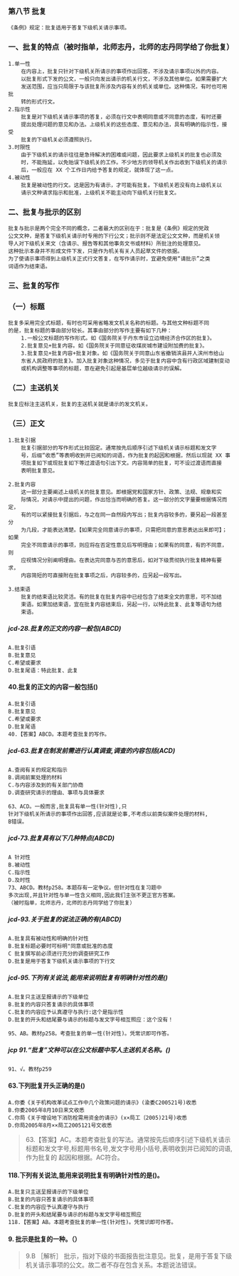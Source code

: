 ### 第八节 批复
    《条例》规定：批复适用于答复下级机关请示事项。

### 一、批复的特点（被时指单，北师志丹，北师的志丹同学给了你批复）
    1.单一性
        在内容上，批复只针对下级机关所请示的事项作出回答，不涉及请示事项以外的内容。
        以批复形式下发的公文，一般只向发出请示的机关行文，不涉及其他单位。如果需要扩大
        发送范围，应当只局限于与该批复所涉及内容有关的机关或单位。这种情况，有时也可用批
        转的形式行文。
    2.指示性
        批复是对下级机关请示事项的答复，必须在行文中表明同意或不同意的态度，有时还要
        提出处理问题的意见和办法。上级机关的这些态度、意见和办法，具有明确的指示性，接受
        批复的下级机关必须遵照执行。
    3.时限性
        由于下级机关的请示往往是急待解决的困难或问题，因此要求上级机关的批复也必须及
        时，不能拖延，以免贻误下级机关的工作。不少地方的领导机关作出收到下级机关的请示
        后，一般应在 XX 个工作日内给予答复的规定，就体现了这一点。
    4.被动性
        批复是被动性的行文。这是因为有请示，才可能有批复。下级机关若没有向上级机关以
        请示文种请求指示和批准，上级机关不能主动向下级机关行批复文。


### 二、批复与批示的区别
    批复与批示是两个完全不同的概念，二者最大的区别在于：批复是《条例》规定的党政
    公文文种，是答复下级机关请示时专用的下行公文；批示则不是法定公文文种，而是机关领
    导人对下级机关来文（含请示、报告等和其他事务文书或材料）所批注的处理意见。
    这种批示本身并不形成文件下发，只是作为机关有关人员起草文件的依据。
    为了使请示事项得到上级机关正式行文答复，在写作请示时，宜避免使用“请批示”之类
    词语作为结束语。

### 三、批复的写作
### （一）标题
    批复多采用完全式标题，有时也可采用省略发文机关名称的标题。与其他文种标题不同
    的是，批复标题的事由部分较长。其事由部分的写作主要有如下几种：
        1.一般公文标题的写作形式。如《国务院关于丹东市设立边境经济合作区的批复》。
        2.批复意见+批复内容。如《国务院关于同意征收煤炭城市建设附加费的批复》。
        3.批复意见+批复内容+批复对象。如《国务院关于同意山东省撤销滨县并人滨州市给山
        东省人民政府的批复》。加入批复对象这种情况，多见于批复内容中含有行政区域建制变动
        或机构调整等事项的标题，意在避免引起是基层单位越级请示的误解。
    
### （二）主送机关
    批复应标注主送机关，批复的主送机关就是请示的发文机关。
    
### （三）正文
    1.批复引据
        批复引据部分的写作形式比较固定。通常按先后顺序引述下级机关请示标题和发文字
        号，后缀“收悉”等表明收到并已阅知的词语，作为批复的起因和根据，然后以现就 XX 事
        项批复如下或现批复如下等过渡语句引出下文。内容简单的批复，可不设过渡语而直接
        表明批复意见。
        
    2.批复内容
        这一部分主要阐述上级机关的批复意见。即根据党和国家方针、政策、法规、规章和实
        际情况，对请示中提出的问题，作出恰当而明确的答复。这一部分的文字量要根据情况而定，
        有的可以紧接批复引据后，与之在同一自然段内写出；批复内容较多的，要另起一段甚至分
        为几段，才能表达清楚。【如果完全同意请示的事项，只需把同意的意思表达出来即可】；如果
        完全不同意请示的事项，则应将在否定性意见后写明理由；如果有的同意，有的不同意，则
        应视情况分别阐明理由。在表达完同意与否的意思后，如对下级贯彻执行批复精神有要求，
        内容简短的可直接附在批复事项之后，内容较多的，应另起一段写出。
        
    3.结束语
        批复的结束语比较灵活。有的批复在批复内容中已经包含了结束全文的意思，可不加结
        束语。如果加结束语，宜在批复内容结束后，另起一行，以特此批复、此复等语句为结
        束语。


##### jcd-28.批复的正文的内容一般包(ABCD)
    A.批复引语
    B.批复意见
    C.希望或要求
    D.批复尾语：特此批复、此复

#### 40.批复的正文的内容一般包括()
    A.批复引语
    B.批复意见
    C.希望或要求
    D.批复尾语
    40.【答案】ABCD。本题考查批复的写作。

##### jcd-63.批复在制发前需进行认真调查,调查的内容包括(ACD)
    A.查阅有关的规定和指示
    B.调阅前案处理的材料
    C.与内容涉及到的有关部门协商
    D.调查研究请示的理由、事项与具体要求
    
    63、ACD。一般而言,批复具有单一性(针对性),只
    针对下级机关所请示的事项作出回答,应该就是论事,不考虑以前类似案件处理的材料,
    B错误。


##### jcd-73.批复具有以下几种特点(ABCD)
    A 针对性
    B.被动性
    C.指示性
    D.及时性
    73、ABCD。教材p258。本题存有一定争议。但针对性在复习题中
    多次出现,并且针对性与单一性含义相同,因此我们主张不更正官方答案。
    （被时指单，北师志丹，北师的志丹同学给了你批复）

##### jcd-93.关于批复的说法正确的有(ABCD)
    A.批复具有被动性和明确的针对性
    B.批复标题必要时可标明"同意或批准的态度
    C 批复撰写前必须进行充分的调查研究工作
    D.批复是用于答复下级机关请示事项的下行文

##### jcd-95.下列有关说法,能用来说明批复有明确针对性的是()
    A.批复只主送呈报请示的下级单位
    B.批复的内容只答复请示的具体事项
    C.批复的内容应予认真遵守与执行:这个是指示性
    D.批复的开头和结尾要与请示的标题与发文字号相互照应：这个没有！
    
    95、AB。教材p258。考查批复的单一性(针对性)。凭常识即可作答。
    
##### jcp 91.“批复”文种可以在公文标题中写人主送机关名称。()
    91、√。教材p259


#### 63.下列批复开头正确的是()
    A.你委《关于机构改革试点工作中几个政策问题的请示》(渝委C200521号)收悉
    B.你委2005年8月10日来文收悉
    C.你局《关于增设地下消防栓需用资金的请示》(x×局工〔2005)21号)收悉
    D.你局2005年8月××局工2005121号文收悉
>   63.【答案】AC。本题考查批复的写法。通常按先后顺序引述下级机关请示
标题和发文字号,标题用书名号,发文字号用小括号,表明收到并已阅知的词语,作为批复的
起因和根据。AC符合。

#### 118.下列有关说法,能用来说明批复有明确针对性的是()。
    A.批复只主送呈报请示的下级单位
    B.批复的内容只答复请示的具体事项
    C.批复的内容应予认真遵守与执行
    D.批复的开头和结尾要与请示的标题与发文字号相互照应
    118.【答案】AB。本题考查批复的单一性(针对性)。凭常识即可作答。

#### 9. 批示是批复的一种。（）
>   9.B ［解析］ 批示，指对下级的书面报告批注意见。批复，是用于答复下级
    机关请示事项的公文。故二者不存在包含关系。本题说法错误。









        